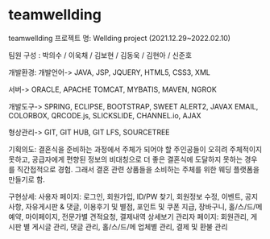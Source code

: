 # teamwellding

teamwellding 프로젝트 명: Wellding project (2021.12.29~2022.02.10)

팀원 구성 : 박의수 / 이욱채 / 김보현 / 김동욱 / 김현아 / 신준호

개발환경: 개발언어-> JAVA, JSP, JQUERY, HTML5, CSS3, XML

서버-> ORACLE, APACHE TOMCAT, MYBATIS, MAVEN, NGROK

개발도구-> SPRING, ECLIPSE, BOOTSTRAP, SWEET ALERT2, JAVAX EMAIL, COLORBOX, QRCODE.js, SLICKSLIDE, CHANNEL.io, AJAX

형상관리-> GIT, GIT HUB, GIT LFS, SOURCETREE

기획의도: 결혼식을 준비하는 과정에서 주체가 되어야 할 주인공들이 오히려 주체적이지 못하고, 공급자에게 편향된 정보의 비대칭으로 더 좋은 결혼식에 도달하지 못하는 경우를 직간접적으로 경험. 그래서 결혼 관련 상품들을 소비하는 주체를 위한 웨딩 플랫폼을 만들기로 함.

구현상세: 사용자 페이지: 로그인, 회원가입, ID/PW 찾기, 회원정보 수정, 이벤트, 공지사항, 자유게시판 & 댓글, 이용후기 및 별점, 포인트 및 쿠폰 지급, 장바구니, 홀/스/드/메 예약, 마이페이지, 전문가별 견적요청, 결제내역 상세보기 관리자 페이지: 회원관리, 게시판 별 게시글 관리, 댓글 관리, 홀/스/드/메 업체별 관리, 결제 및 환불 관리
